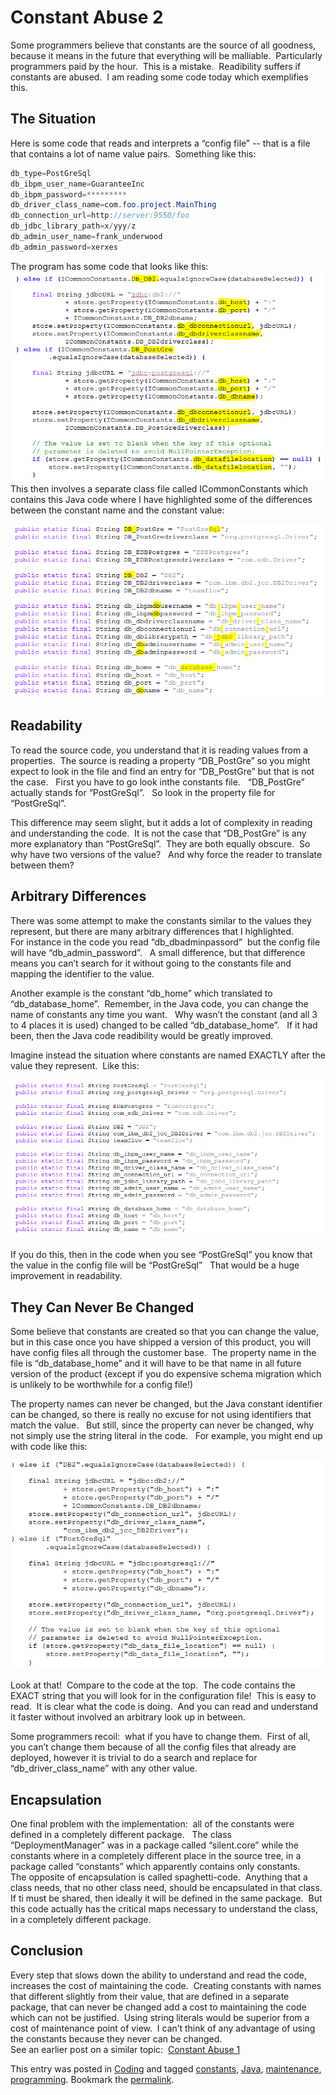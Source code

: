 #  Constant Abuse 2

Some programmers believe that constants are the source of all goodness, because it means in the future that everything will be malliable.  Particularly programmers paid by the hour.  This is a mistake.  Readibility suffers if constants are abused.  I am reading some code today which exemplifies this.

## The Situation

Here is some code that reads and interprets a “config file” -- that is a file that contains a lot of name value pairs.  Something like this:

```java
db_type=PostGreSql
db_ibpm_user_name=GuaranteeInc
db_ibpm_password=*********
db_driver_class_name=com.foo.project.MainThing
db_connection_url=http://server:9550/foo
db_jdbc_library_path=x/yyy/z
db_admin_user_name=frank_underwood
db_admin_password=xerxes
```


The program has some code that looks like this:  
![code2](constant-abuse-2-img1.png)  
This then involves a separate class file called ICommonConstants which contains this Java code where I have highlighted some of the differences between the constant name and the constant value:  

![code5](constant-abuse-2-img2.png)

## Readability

To read the source code, you understand that it is reading values from a properties.  The source is reading a property “DB\_PostGre” so you might expect to look in the file and find an entry for “DB\_PostGre” but that is not the case.   First you have to go look inthe constants file.   “DB\_PostGre” actually stands for “PostGreSql”.   So look in the property file for “PostGreSql”.  

This difference may seem slight, but it adds a lot of complexity in reading and understanding the code.  It is not the case that “DB\_PostGre” is any more explanatory than “PostGreSql”.  They are both equally obscure.  So why have two versions of the value?   And why force the reader to translate between them?

## Arbitrary Differences

There was some attempt to make the constants similar to the values they represent, but there are many arbitrary differences that I highlighted.  
For instance in the code you read “db\_dbadminpassord”  but the config file will have “db\_admin\_password”.   A small difference, but that difference means you can’t search for it without going to the constants file and mapping the identifier to the value.  

Another example is the constant “db\_home” which translated to “db\_database\_home”.  Remember, in the Java code, you can change the name of constants any time you want.   Why wasn’t the constant (and all 3 to 4 places it is used) changed to be called “db\_database\_home”.   If it had been, then the Java code readibility would be greatly improved.  

Imagine instead the situation where constants are named EXACTLY after the value they represent.  Like this:  

![code6](constant-abuse-2-img3.png)  

If you do this, then in the code when you see “PostGreSql” you know that the value in the config file will be “PostGreSql”   That would be a huge improvement in readability.

## They Can Never Be Changed

Some believe that constants are created so that you can change the value, but in this case once you have shipped a version of this product, you will have config files all through the customer base.  The property name in the file is “db\_database\_home” and it will have to be that name in all future version of the product (except if you do expensive schema migration which is unlikely to be worthwhile for a config file!)

The property names can never be changed, but the Java constant identifier can be changed, so there is really no excuse for not using identifiers that match the value.   But still, since the property can never be changed, why not simply use the string literal in the code.   For example, you might end up with code like this: 

![code7](constant-abuse-2-img4.png)  

Look at that!  Compare to the code at the top.  The code contains the EXACT string that you will look for in the configuration file!  This is easy to read.  It is clear what the code is doing.  And you can read and understand it faster without involved an arbitrary look up in between.  

Some programmers recoil:  what if you have to change them.  First of all, you can’t change them because of all the config files that already are deployed, however it is trivial to do a search and replace for “db\_driver\_class\_name” with any other value.

## Encapsulation

One final problem with the implementation:  all of the constants were defined in a completely different package.   The class “DeploymentManager” was in a package called “silent.core” while the constants where in a completely different place in the source tree, in a package called “constants” which apparently contains only constants.  
The opposite of encapsulation is called spaghetti-code.  Anything that a class needs, that no other class need, should be encapsulated in that class.  If ti must be shared, then ideally it will be defined in the same package.  But this code actually has the critical maps necessary to understand the class, in a completely different package.

## Conclusion

Every step that slows down the ability to understand and read the code, increases the cost of maintaining the code.  Creating constants with names that different slightly from their value, that are defined in a separate package, that can never be changed add a cost to maintaining the code which can not be justified.  Using string literals would be superior from a cost of maintenance point of view.  I can’t think of any advantage of using the constants because they never can be changed.  
See an earlier post on a similar topic:  [Constant Abuse 1](https://agiletribe.purplehillsbooks.com/2016/03/09/constant-abuse/)

This entry was posted in [Coding](https://agiletribe.purplehillsbooks.com/category/coding/) and tagged [constants](https://agiletribe.purplehillsbooks.com/tag/constants/), [Java](https://agiletribe.purplehillsbooks.com/tag/java/), [maintenance](https://agiletribe.purplehillsbooks.com/tag/maintenance/), [programming](https://agiletribe.purplehillsbooks.com/tag/programming/). Bookmark the [permalink](https://agiletribe.purplehillsbooks.com/2018/11/14/constant-abuse-2/ "Permalink to Constant Abuse 2").
